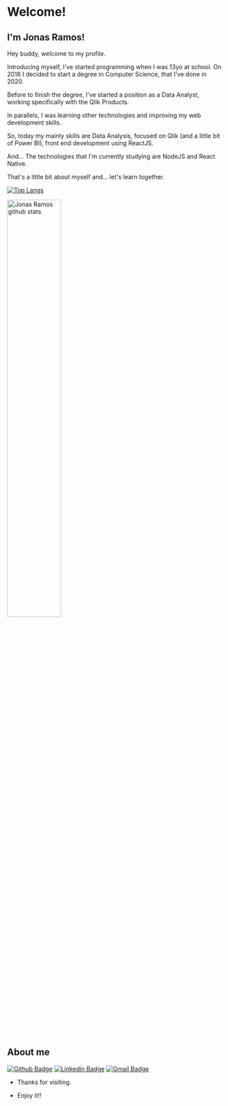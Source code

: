 
 
# Welcome!
 
## I'm Jonas Ramos!

Hey buddy, welcome to my profile.

Introducing myself, I've started programming when I was 13yo at school. On 2016 I decided to start a degree in Computer Science, that I've done in 2020.

Before to finish the degree, I've started a position as a Data Analyst, working specifically with the Qlik Products.

In parallels, I was learning other technologies and improving my web development skills.

So, today my mainly skills are Data Analysis, focused on Qlik (and a little bit of Power BI), front end development using ReactJS.

And... The technologies that I'm currently studying are NodeJS and React Native.

That's a little bit about myself and... let's learn together.

[![Top Langs](https://github-readme-stats.vercel.app/api/top-langs/?username=jjonasramos)](https://github.com/jjonasramos)

<a href="https://github.com/jjonasramos">
    <img align="center" width="50%" alt="Jonas Ramos github stats" src="https://github-readme-stats.vercel.app/api?username=jjonasramos&show_icons=true&hide_border=true" />
</a>

 
## About me 
[![Github Badge](https://img.shields.io/badge/-Github-000?style=flat-square&logo=Github&logoColor=white&link=https://github.com/jjonasramos/)](https://github.com/jjonasramos/)
[![Linkedin Badge](https://img.shields.io/badge/-LinkedIn-blue?style=flat-square&logo=Linkedin&logoColor=white&link=https://www.linkedin.com/in/jonasramos/)](https://www.linkedin.com/in/jonasramos/)
[![Gmail Badge](https://img.shields.io/badge/-Gmail-c14438?style=flat-square&logo=Gmail&logoColor=white&link=mailto:jjonasramos@gmail.com)](mailto:jjonasramos@gmail.com)
 
- Thanks for visiting. 
 
- Enjoy it!!
